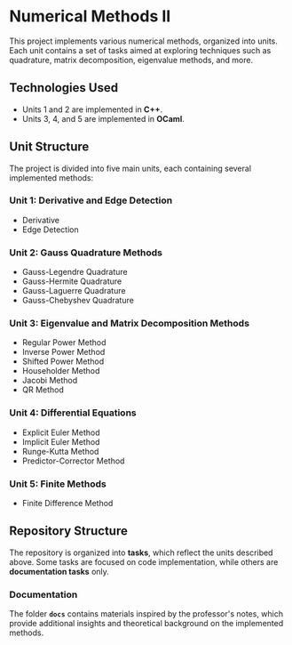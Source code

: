 # Numerical Methods II 

This project implements various numerical methods, organized into units. Each unit contains a set of tasks aimed at exploring techniques such as quadrature, matrix decomposition, eigenvalue methods, and more.

## Technologies Used

- Units 1 and 2 are implemented in **C++**.
- Units 3, 4, and 5 are implemented in **OCaml**.

## Unit Structure

The project is divided into five main units, each containing several implemented methods:

### Unit 1: Derivative and Edge Detection
- Derivative
- Edge Detection

### Unit 2: Gauss Quadrature Methods
- Gauss-Legendre Quadrature
- Gauss-Hermite Quadrature
- Gauss-Laguerre Quadrature
- Gauss-Chebyshev Quadrature

### Unit 3: Eigenvalue and Matrix Decomposition Methods
- Regular Power Method
- Inverse Power Method
- Shifted Power Method
- Householder Method
- Jacobi Method
- QR Method

### Unit 4: Differential Equations
- Explicit Euler Method
- Implicit Euler Method
- Runge-Kutta Method
- Predictor-Corrector Method

### Unit 5: Finite Methods
- Finite Difference Method

## Repository Structure

The repository is organized into **tasks**, which reflect the units described above. Some tasks are focused on code implementation, while others are **documentation tasks** only.

### Documentation

The folder **`docs`** contains materials inspired by the professor's notes, which provide additional insights and theoretical background on the implemented methods.


